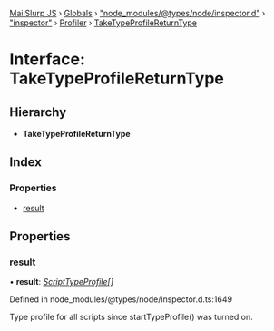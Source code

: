 [MailSlurp JS](../README.md) › [Globals](../globals.md) › ["node_modules/@types/node/inspector.d"](../modules/_node_modules__types_node_inspector_d_.md) › ["inspector"](../modules/_node_modules__types_node_inspector_d_._inspector_.md) › [Profiler](../modules/_node_modules__types_node_inspector_d_._inspector_.profiler.md) › [TakeTypeProfileReturnType](_node_modules__types_node_inspector_d_._inspector_.profiler.taketypeprofilereturntype.md)

# Interface: TakeTypeProfileReturnType

## Hierarchy

* **TakeTypeProfileReturnType**

## Index

### Properties

* [result](_node_modules__types_node_inspector_d_._inspector_.profiler.taketypeprofilereturntype.md#result)

## Properties

###  result

• **result**: *[ScriptTypeProfile](_node_modules__types_node_inspector_d_._inspector_.profiler.scripttypeprofile.md)[]*

Defined in node_modules/@types/node/inspector.d.ts:1649

Type profile for all scripts since startTypeProfile() was turned on.
